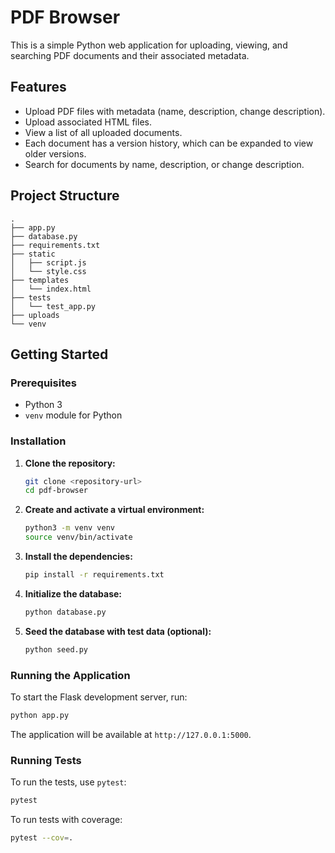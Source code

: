 # PDF Browser

This is a simple Python web application for uploading, viewing, and searching PDF documents and their associated metadata.

## Features

- Upload PDF files with metadata (name, description, change description).
- Upload associated HTML files.
- View a list of all uploaded documents.
- Each document has a version history, which can be expanded to view older versions.
- Search for documents by name, description, or change description.

## Project Structure

```
.
├── app.py
├── database.py
├── requirements.txt
├── static
│   ├── script.js
│   └── style.css
├── templates
│   └── index.html
├── tests
│   └── test_app.py
├── uploads
└── venv
```

## Getting Started

### Prerequisites

- Python 3
- `venv` module for Python

### Installation

1.  **Clone the repository:**

    ```bash
    git clone <repository-url>
    cd pdf-browser
    ```

2.  **Create and activate a virtual environment:**

    ```bash
    python3 -m venv venv
    source venv/bin/activate
    ```

3.  **Install the dependencies:**

    ```bash
    pip install -r requirements.txt
    ```

4.  **Initialize the database:**

    ```bash
    python database.py
    ```

5.  **Seed the database with test data (optional):**

    ```bash
    python seed.py
    ```

### Running the Application

To start the Flask development server, run:

```bash
python app.py
```

The application will be available at `http://127.0.0.1:5000`.

### Running Tests

To run the tests, use `pytest`:

```bash
pytest
```

To run tests with coverage:

```bash
pytest --cov=.
```
